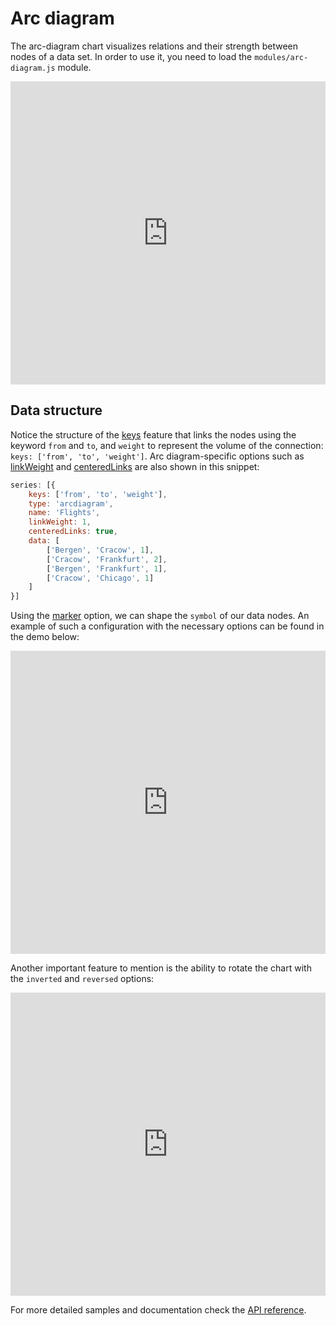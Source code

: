 Arc diagram
============

The arc-diagram chart visualizes relations and their strength between nodes of a data set. In order to use it, you need to load the `modules/arc-diagram.js` module.

<iframe style="width: 100%; height: 485px; border: none;" src="https://www.highcharts.com/samples/embed/highcharts/demo/arc-diagram" allow="fullscreen"></iframe>

Data structure
--------------

Notice the structure of the [keys](https://api.highcharts.com/highcharts/plotOptions.arcdiagram.keys) feature that links the nodes using the keyword `from` and `to`, and `weight` to represent the volume of the connection: `keys: ['from', 'to', 'weight']`. Arc diagram-specific options such as [linkWeight](https://api.highcharts.com/highcharts/plotOptions.arcdiagram.linkWeight) and [centeredLinks](https://api.highcharts.com/highcharts/plotOptions.arcdiagram.centeredLinks) are also shown in this snippet:

```js
series: [{
    keys: ['from', 'to', 'weight'],
    type: 'arcdiagram',
    name: 'Flights',
    linkWeight: 1,
    centeredLinks: true,
    data: [
        ['Bergen', 'Cracow', 1],
        ['Cracow', 'Frankfurt', 2],
        ['Bergen', 'Frankfurt', 1],
        ['Cracow', 'Chicago', 1]
    ]
}]
```

Using the [marker](https://api.highcharts.com/highcharts/plotOptions.arcdiagram.marker) option, we can shape the `symbol` of our data nodes. An example of such a configuration with the necessary options can be found in the demo below:

<iframe style="width: 100%; height: 485px; border: none;" src="https://www.highcharts.com/samples/embed/highcharts/series-arcdiagram/marker-symbol" allow="fullscreen"></iframe>

Another important feature to mention is the ability to rotate the chart with the `inverted` and `reversed` options:

<iframe style="width: 100%; height: 485px; border: none;" src="https://www.highcharts.com/samples/embed/highcharts/series-arcdiagram/inverted" allow="fullscreen"></iframe>

For more detailed samples and documentation check the [API reference](https://api.highcharts.com/highcharts/plotOptions.arcdiagram).
